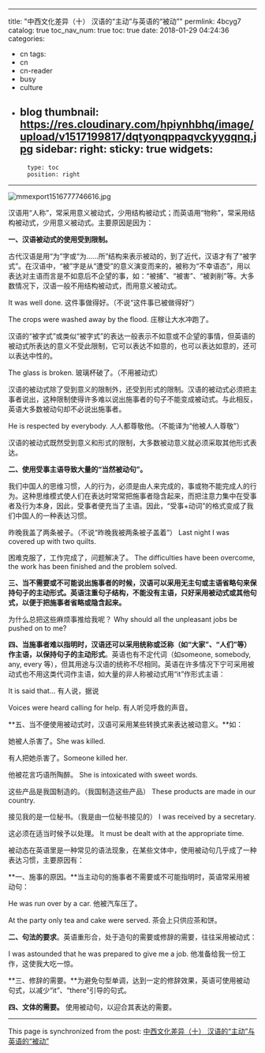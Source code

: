 
---
title: "中西文化差异（十） 汉语的“主动”与英语的“被动”"
permlink: 4bcyg7
catalog: true
toc_nav_num: true
toc: true
date: 2018-01-29 04:24:36
categories:
- cn
tags:
- cn
- cn-reader
- busy
- culture
- blog
thumbnail: https://res.cloudinary.com/hpiynhbhq/image/upload/v1517199817/dqtyonqppaqvckyygqnq.jpg
sidebar:
    right:
        sticky: true
widgets:
    -
        type: toc
        position: right
---


![mmexport1516777746616.jpg](https://res.cloudinary.com/hpiynhbhq/image/upload/v1517199817/dqtyonqppaqvckyygqnq.jpg)





汉语用“人称”，常采用意义被动式，少用结构被动式；而英语用“物称”，常采用结构被动式，少用意义被动式。主要原因是因为：

**一、汉语被动式的使用受到限制。**

古代汉语是用“为”字或“为……所”结构来表示被动的，到了近代，汉语才有了“被字式”。在汉语中，“被”字是从“遭受”的意义演变而来的，被称为“不幸语态”，用以表达对主语而言是不如意后不企望的事，如：“被捕”、“被害”、“被剥削”等。大多数情况下，汉语一般不用结构被动式，而用意义被动式。

It was well done. 这件事做得好。（不说“这件事已被做得好”）

The crops were washed away by the flood. 庄稼让大水冲跑了。

汉语的“被字式”或类似“被字式”的表达一般表示不如意或不企望的事情，但英语的被动式所表达的意义不受此限制，它可以表达不如意的，也可以表达如意的，还可以表达中性的。

The glass is broken. 玻璃杯破了。（不用被动式）

汉语的被动式除了受到意义的限制外，还受到形式的限制。汉语的被动式必须把主事者说出，这种限制使得许多难以说出施事者的句子不能变成被动式。与此相反，英语大多数被动句却不必说出施事者。

He is respected by everybody. 人人都尊敬他。（不能译为“他被人人尊敬”）

汉语的被动式既然受到意义和形式的限制，大多数被动意义就必须采取其他形式表达。

**二、使用受事主语导致大量的“当然被动句”。**

我们中国人的思维习惯，人的行为，必须是由人来完成的，事或物不能完成人的行为。这种思维模式使人们在表达时常常把施事者隐含起来，而把注意力集中在受事者及行为本身，因此，受事者便充当了主语。因此，“受事+动词”的格式变成了我们中国人的一种表达习惯。

昨晚我盖了两条被子。（不说“昨晚我被两条被子盖着”）
Last night I was covered up with two quilts.

困难克服了，工作完成了，问题解决了。
The difficulties have been overcome, the work has been finished and the problem solved.

**三、当不需要或不可能说出施事者的时候，汉语可以采用无主句或主语省略句来保持句子的主动形式。英语注重句子结构，不能没有主语，只好采用被动式或其他句式，以便于把施事者省略或隐含起来。**

为什么总把这些麻烦事推给我呢？
Why should all the unpleasant jobs be pushed on to me?

**四、当施事者难以指明时，汉语还可以采用统称或泛称（如“大家”、“人们”等）作主语，以保持句子的主动形式**。英语也有不定代词（如someone, somebody, any, every 等），但其用途与汉语的统称不尽相同。英语在许多情况下宁可采用被动式也不用这类代词作主语，如大量的非人称被动式用“it”作形式主语：

It is said that… 有人说，据说

Voices were heard calling for help. 有人听见呼救的声音。

**五、当不便使用被动式时，汉语可采用某些转换式来表达被动意义。**如：

她被人杀害了。She was killed.

有人把她杀害了。Someone killed her.

他被花言巧语所陶醉。
She is intoxicated with sweet words.

这些产品是我国制造的。（我国制造这些产品）
These products are made in our country.

接见我的是一位秘书。（我是由一位秘书接见的）
I was received by a secretary.

这必须在适当时候予以处理。
It must be dealt with at the appropriate time.

被动态在英语里是一种常见的语法现象，在某些文体中，使用被动句几乎成了一种表达习惯，主要原因有：

**一、施事的原因。**当主动句的施事者不需要或不可能指明时，英语常采用被动句：

He was run over by a car. 他被汽车压了。

At the party only tea and cake were served. 茶会上只供应茶和饼。

**二、句法的要求**。英语重形合，处于造句的需要或修辞的需要，往往采用被动式：

I was astounded that he was prepared to give me a job.
他准备给我一份工作，这使我大吃一惊。

**三、修辞的需要。**为避免句型单调，达到一定的修辞效果，英语可使用被动句式，以减少“it”、“there”引导的句式。

**四、文体的需要。** 使用被动句，以迎合其表达的需要。

- - -

This page is synchronized from the post: [中西文化差异（十） 汉语的“主动”与英语的“被动”](https://steemit.com/@bring/4bcyg7)
